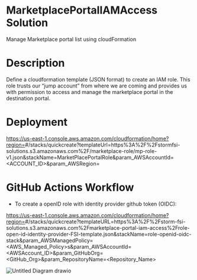 # MarketplacePortalIAMAccess Solution
Manage Marketplace portal list using cloudFormation

# Description

Define a cloudformation template (JSON format) to create an IAM role. This role trusts our “jump account” from where we are coming and provides us with permission to access and manage the marketplace portal in the destination portal.

# Deployment
https://us-east-1.console.aws.amazon.com/cloudformation/home?region=<Region>#/stacks/quickcreate?templateUrl=https%3A%2F%2Fstormfsi-solutions.s3.amazonaws.com%2F/marketplace-role/mp-role-v1.json&stackName=MarketPlacePortalRole&param_AWSAccountId=<ACCOUNT_ID>&param_AWSRegion=<Region>

# GitHub Actions Workflow
  - To create a openID role with identity provider github token (OIDC):
  
  https://us-east-1.console.aws.amazon.com/cloudformation/home?region=<Region>#/stacks/quickcreate?templateURL=https%3A%2F%2Fstorm-fsi-solutions.s3.amazonaws.com%2Fmarketplace-portal-iam-access%2Frole-open-id-identity-provider-FSI-template.json&stackName=role-openid-oidc-stack&param_AWSManagedPolicy=<AWS_Managed_Policy>s&param_AWSAccountId=<AWSAccount_ID>&param_GitHubOrg=<GitHub_Org>&param_RepositoryName=<Repository_Name>
  
  ![Untitled Diagram drawio](https://user-images.githubusercontent.com/47794950/203549987-7f75769d-bfe4-4e91-9840-2439c983abdb.png)
